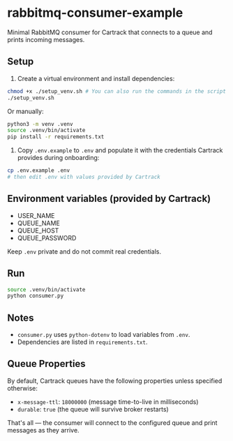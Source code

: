 # rabbitmq-consumer-example

Minimal RabbitMQ consumer for Cartrack that connects to a queue and prints incoming messages.

## Setup

1. Create a virtual environment and install dependencies:

```bash
chmod +x ./setup_venv.sh # You can also run the commands in the script manually
./setup_venv.sh
```

Or manually:

```bash
python3 -m venv .venv
source .venv/bin/activate
pip install -r requirements.txt
```

1. Copy `.env.example` to `.env` and populate it with the credentials Cartrack provides during onboarding:

```bash
cp .env.example .env
# then edit .env with values provided by Cartrack
```

## Environment variables (provided by Cartrack)

- USER_NAME
- QUEUE_NAME
- QUEUE_HOST
- QUEUE_PASSWORD

Keep `.env` private and do not commit real credentials.

## Run

```bash
source .venv/bin/activate
python consumer.py
```

## Notes

- `consumer.py` uses `python-dotenv` to load variables from `.env`.
- Dependencies are listed in `requirements.txt`.

## Queue Properties

By default, Cartrack queues have the following properties unless specified otherwise:

- `x-message-ttl`: `18000000` (message time-to-live in milliseconds)
- `durable`: `true` (the queue will survive broker restarts)

That's all — the consumer will connect to the configured queue and print messages as they arrive.
